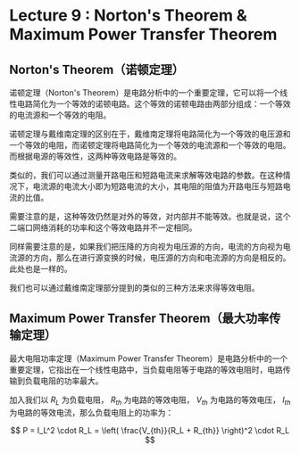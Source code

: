 # Lecture 9 : Norton's Theorem & Maximum Power Transfer Theorem

## Norton's Theorem（诺顿定理）

诺顿定理（Norton's Theorem）是电路分析中的一个重要定理，它可以将一个线性电路简化为一个等效的诺顿电路。这个等效的诺顿电路由两部分组成：一个等效的电流源和一个等效的电阻。

诺顿定理与戴维南定理的区别在于，戴维南定理将电路简化为一个等效的电压源和一个等效的电阻，而诺顿定理将电路简化为一个等效的电流源和一个等效的电阻。而根据电源的等效性，这两种等效电路是等效的。

类似的，我们可以通过测量开路电压和短路电流来求解等效电路的参数。在这种情况下，电流源的电流大小即为短路电流的大小，其电阻的阻值为开路电压与短路电流的比值。

需要注意的是，这种等效仍然是对外的等效，对内部并不能等效。也就是说，这个二端口网络消耗的功率和这个等效电路并不一定相同。

同样需要注意的是，如果我们把压降的方向视为电压源的方向，电流的方向视为电流源的方向，那么在进行源变换的时候，电压源的方向和电流源的方向是相反的。此处也是一样的。

我们也可以通过戴维南定理部分提到的类似的三种方法来求得等效电阻。

## Maximum Power Transfer Theorem（最大功率传输定理）

最大电阻功率定理（Maximum Power Transfer Theorem）是电路分析中的一个重要定理，它指出在一个线性电路中，当负载电阻等于电路的等效电阻时，电路传输到负载电阻的功率最大。

加入我们以 $R_L$ 为负载电阻， $R_{th}$ 为电路的等效电阻， $V_{th}$ 为电路的等效电压， $I_{th}$ 为电路的等效电流，那么负载电阻上的功率为：

$$
P = I_L^2 \cdot R_L = \left( \frac{V_{th}}{R_L + R_{th}} \right)^2 \cdot R_L
$$
